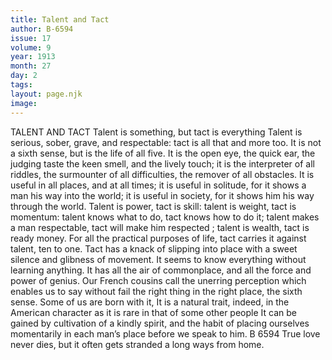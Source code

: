 ```yaml
---
title: Talent and Tact
author: B-6594
issue: 17
volume: 9
year: 1913
month: 27
day: 2
tags:
layout: page.njk
image:
---
```

TALENT AND TACT    Talent is something, but tact is everything Talent is serious, sober, grave, and respectable: tact is all that and more too. It is not a sixth sense, but is the life of all five. It is the open eye, the quick ear, the judging taste the keen smell, and the lively touch; it is the interpreter of all riddles, the surmounter of all difficulties, the remover of all obstacles. It is useful in all places, and at all times; it is useful in solitude, for it shows a man his way into the world; it is useful in society, for it shows him his way through the world.    Talent is power, tact is skill: talent is weight, tact is momentum: talent knows what to do, tact knows how to do it; talent makes a man respectable, tact will make him respected ; talent is wealth, tact is ready money. For all the practical purposes of life, tact carries it against talent, ten to one. Tact has a knack of slipping into place with a sweet silence and glibness of movement. It seems to know everything without learning anything. It has all the air of commonplace, and all the force and power of genius.    Our French cousins call the unerring perception which enables us to say without fail the right thing in the right place, the sixth sense. Some of us are born with it, It is a natural trait, indeed, in the American character as it is rare in that of some other people It can be gained by cultivation of a kindly spirit, and the habit of placing ourselves momentarily in each man’s place before we speak to him.    B 6594       True love never dies, but it often gets stranded a long ways from home. 
